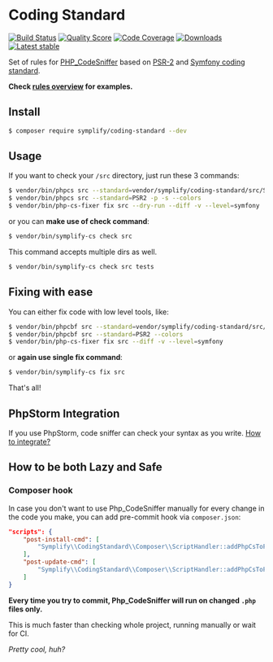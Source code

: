# Coding Standard

[![Build Status](https://img.shields.io/travis/Symplify/CodingStandard.svg?style=flat-square)](https://travis-ci.org/Symplify/CodingStandard)
[![Quality Score](https://img.shields.io/scrutinizer/g/Symplify/CodingStandard.svg?style=flat-square)](https://scrutinizer-ci.com/g/Symplify/CodingStandard)
[![Code Coverage](https://img.shields.io/scrutinizer/coverage/g/Symplify/CodingStandard.svg?style=flat-square)](https://scrutinizer-ci.com/g/Symplify/CodingStandard)
[![Downloads](https://img.shields.io/packagist/dt/symplify/coding-standard.svg?style=flat-square)](https://packagist.org/packages/symplify/coding-standard)
[![Latest stable](https://img.shields.io/packagist/v/symplify/coding-standard.svg?style=flat-square)](https://packagist.org/packages/symplify/coding-standard)

Set of rules for [PHP_CodeSniffer](https://github.com/squizlabs/PHP_CodeSniffer) based on [PSR-2](http://www.php-fig.org/psr/psr-2/) and [Symfony coding standard](http://symfony.com/doc/current/contributing/code/standards.html).

**Check [rules overview](docs/en/rules-overview.md) for examples.**


## Install

```sh
$ composer require symplify/coding-standard --dev
```

## Usage

If you want to check your `/src` directory, just run these 3 commands:

```sh
$ vendor/bin/phpcs src --standard=vendor/symplify/coding-standard/src/SymplifyCodingStandard/ruleset.xml -p -s --colors
$ vendor/bin/phpcs src --standard=PSR2 -p -s --colors
$ vendor/bin/php-cs-fixer fix src --dry-run --diff -v --level=symfony
```

or you can **make use of check command**:

```sh
$ vendor/bin/symplify-cs check src
```

This command accepts multiple dirs as well.

```sh
$ vendor/bin/symplify-cs check src tests
```

## Fixing with ease

You can either fix code with low level tools, like:

```sh
$ vendor/bin/phpcbf src --standard=vendor/symplify/coding-standard/src/SymplifyCodingStandard/ruleset.xml --colors
$ vendor/bin/phpcbf src --standard=PSR2 --colors
$ vendor/bin/php-cs-fixer fix src --diff -v --level=symfony
```

or **again use single fix command**:

```sh
$ vendor/bin/symplify-cs fix src
```

That's all!


## PhpStorm Integration

If you use PhpStorm, code sniffer can check your syntax as you write. [How to integrate?](docs/en/integration-to-php-storm.md)


## How to be both Lazy and Safe

### Composer hook

In case you don't want to use Php_CodeSniffer manually for every change in the code you make, you can add pre-commit hook via `composer.json`:

```json
"scripts": {
	"post-install-cmd": [
		"Symplify\\CodingStandard\\Composer\\ScriptHandler::addPhpCsToPreCommitHook"
	],
	"post-update-cmd": [
		"Symplify\\CodingStandard\\Composer\\ScriptHandler::addPhpCsToPreCommitHook"
	]
}
```

**Every time you try to commit, Php_CodeSniffer will run on changed `.php` files only.**

This is much faster than checking whole project, running manually or wait for CI.

*Pretty cool, huh?*
